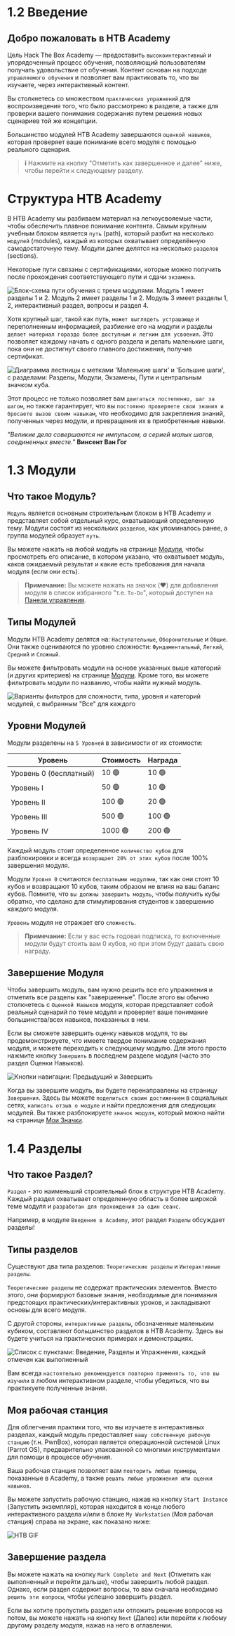 
# 1.2 Введение

## Добро пожаловать в HTB Academy

Цель Hack The Box Academy — предоставить `высокоинтерактивный` и упорядоченный процесс обучения, позволяющий пользователям получать удовольствие от обучения. Контент основан на подходе `управляемого обучения` и позволяет вам практиковать то, что вы изучаете, через интерактивный контент.

Вы столкнетесь со множеством `практических упражнений` для воспроизведения того, что было рассмотрено в разделе, а также для проверки вашего понимания содержания путем решения новых сценариев той же концепции.

Большинство модулей HTB Academy завершаются `оценкой навыков`, которая проверяет ваше понимание всего модуля с помощью реального сценария.

> **i** Нажмите на кнопку "Отметить как завершенное и далее" ниже, чтобы перейти к следующему разделу.


# Структура HTB Academy

В HTB Academy мы разбиваем материал на легкоусвояемые части, чтобы обеспечить плавное понимание контента. Самым крупным учебным блоком является `путь` (path), который разбит на несколько `модулей` (modules), каждый из которых охватывает определённую самодостаточную тему. Модули далее делятся на несколько `разделов` (sections).

Некоторые пути связаны с сертификациями, которые можно получить после прохождения соответствующего пути и сдачи `экзамена`.

![Блок-схема пути обучения с тремя модулями. Модуль 1 имеет разделы 1 и 2. Модуль 2 имеет разделы 1 и 2. Модуль 3 имеет разделы 1, 2, интерактивный раздел, вопросы и раздел 4.](https://academy.hackthebox.com/storage/modules/15/structure2.png)

Хотя крупный шаг, такой как путь, `может выглядеть устрашающе` и переполненным информацией, разбиение его на модули и разделы `делает материал гораздо более доступным и легким для усвоения`. Это позволяет каждому начать с одного раздела и делать маленькие шаги, пока они не достигнут своего главного достижения, получив сертификат.

![Диаграмма лестницы с метками 'Маленькие шаги' и 'Большие шаги', с разделами: Разделы, Модули, Экзамены, Пути и центральным значком куба.](https://academy.hackthebox.com/storage/modules/15/small_steps.png)

Этот процесс не только позволяет вам `двигаться постепенно, шаг за шагом`, но также гарантирует, что вы `постоянно проверяете свои знания и бросаете вызов своим навыкам`, что необходимо для закрепления знаний, полученных через модули, и превращения их в приобретенные навыки.

<div class="card bg-light">
    <div class="card-body">
        <p class="mb-0"><i>"Великие дела совершаются не импульсом, а серией малых шагов, соединенных вместе."</i> <b>Винсент Ван Гог</b></p>
    </div>
</div>


# 1.3 Модули

## Что такое Модуль?

`Модуль` является основным строительным блоком в HTB Academy и представляет собой отдельный курс, охватывающий определенную тему. Модули состоят из нескольких `разделов`, как упоминалось ранее, а группа модулей образует `путь`.

Вы можете нажать на любой модуль на странице [Модули](https://academy.hackthebox.com/modules), чтобы просмотреть его описание, в котором указано, что охватывает модуль, каков ожидаемый результат и какие есть требования для начала модуля (если они есть).

> **Примечание:** Вы можете нажать на значок (♥️) для добавления модуля в список избранного "т.е. `To-Do`", который доступен на [Панели управления](https://academy.hackthebox.com/dashboard).

## Типы Модулей

Модули HTB Academy делятся на: `Наступательные`, `Оборонительные` и `Общие`. Они также оцениваются по уровню сложности: `Фундаментальный`, `Легкий`, `Средний` и `Сложный`.

Вы можете фильтровать модули на основе указанных выше категорий (и других критериев) на странице [Модули](https://academy.hackthebox.com/modules). Кроме того, вы можете фильтровать модули по названию, чтобы найти нужный модуль.

![Варианты фильтров для сложности, типа, уровня и категорий модулей, с выбранным "Все" для каждого](https://academy.hackthebox.com/storage/modules/15/new_bar.png)

## Уровни Модулей

Модули разделены на `5 Уровней` в зависимости от их стоимости:

| Уровень | Стоимость | Награда |
|---------|-----------|---------|
| Уровень 0 (бесплатный) | 10 🟢 | 10 🟢 |
| Уровень I | 50 🟢 | 10 🟢 |
| Уровень II | 100 🟢 | 20 🟢 |
| Уровень III | 500 🟢 | 100 🟢 |
| Уровень IV | 1000 🟢 | 200 🟢 |

Каждый модуль стоит определенное `количество кубов` для разблокировки и всегда `возвращает 20% от этих кубов` после 100% завершения модуля.

Модули `Уровня 0` считаются `бесплатными модулями`, так как они стоят 10 кубов и возвращают 10 кубов, таким образом не влияя на ваш баланс кубов. Помните, что `вы должны завершить модуль`, чтобы получить кубы обратно, что сделано для стимулирования студентов к завершению каждого модуля.

`Уровень` модуля не отражает его `сложность`.

> **Примечание:** Если у вас есть годовая подписка, то включенные модули будут стоить вам 0 кубов, но при этом будут давать свою награду.

## Завершение Модуля

Чтобы завершить модуль, вам нужно решить все его упражнения и отметить все разделы как "завершенные". После этого вы обычно столкнетесь с `Оценкой Навыков` модуля, которая представляет собой реальный сценарий по теме модуля и проверяет ваше понимание большинства/всех навыков, показанных в нем.

Если вы сможете завершить оценку навыков модуля, то вы продемонстрируете, что имеете твердое понимание содержания модуля, и можете переходить к следующему модулю. Для этого просто нажмите кнопку `Завершить` в последнем разделе модуля (часто это раздел Оценки Навыков).

![Кнопки навигации: Предыдущий и Завершить](https://academy.hackthebox.com/storage/modules/15/finish_module.png)

Когда вы завершите модуль, вы будете перенаправлены на страницу `Завершения`. Здесь вы можете `поделиться своим достижением` в социальных сетях, `написать отзыв о модуле` и найти предложения для следующих модулей. Вы также разблокируете `значок модуля`, который можно найти на странице [Мои Значки](https://academy.hackthebox.com/my-badges).


# 1.4 Разделы

## Что такое Раздел?

`Раздел` - это наименьший строительный блок в структуре HTB Academy. Каждый раздел охватывает определенную область в более широкой теме модуля и `разработан для прохождения за один сеанс`.

Например, в модуле `Введение в Academy`, этот раздел `Разделы` обсуждает разделы! 

## Типы разделов

Существуют два типа разделов: `Теоретические разделы` и `Интерактивные разделы`.

`Теоретические разделы` не содержат практических элементов. Вместо этого, они формируют базовые знания, необходимые для понимания предстоящих практических/интерактивных уроков, и закладывают основы для всего модуля.

С другой стороны, `интерактивные разделы`, обозначенные маленьким кубиком, составляют большинство разделов в HTB Academy. Здесь вы будете учиться на практических примерах и демонстрациях.

![Список с пунктами: Введение, Разделы и Упражнения, каждый отмечен как выполненный](https://academy.hackthebox.com/storage/modules/15/table_of_content.png)

Вам всегда `настоятельно рекомендуется повторно применять то, что вы изучили` в любом интерактивном разделе, чтобы убедиться, что вы практикуете полученные знания.

## Моя рабочая станция

Для облегчения практики того, что вы изучаете в интерактивных разделах, каждый модуль предоставляет `вашу собственную рабочую станцию` (т.н. PwnBox), которая является операционной системой Linux (Parrot OS), предварительно упакованной со многими инструментами для помощи в процессе обучения.

Ваша рабочая станция позволяет вам `повторить любые примеры`, показанные в Academy, а также `решать любые упражнения или оценки навыков`.

Вы можете запустить рабочую станцию, нажав на кнопку `Start Instance` (Запустить экземпляр), которая находится в конце любого интерактивного раздела и/или в блоке `My Workstation` (Моя рабочая станция) справа на экране, как показано ниже:

![HTB GIF](https://github.com/yourname/repo/raw/main/images/pwnbox.gif)

## Завершение раздела

Вы можете нажать на кнопку `Mark Complete and Next` (Отметить как выполненный и перейти дальше), чтобы завершить любой раздел. Однако, если раздел содержит вопросы, то вам сначала необходимо `решить эти вопросы`, чтобы успешно завершить раздел.

Если вы хотите пропустить раздел или отложить решение вопросов на потом, вы можете нажать на кнопку `Next` (Далее) или перейти к любому другому разделу модуля, нажав на него в оглавлении.

